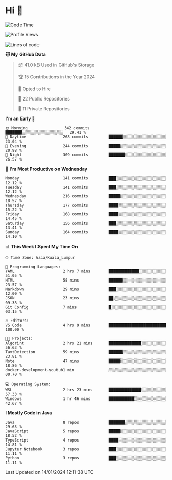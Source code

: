 <h1>Hi 👋</h1>

<!--START_SECTION:waka-->
![Code Time](http://img.shields.io/badge/Code%20Time-467%20hrs%2041%20mins-blue)

![Profile Views](http://img.shields.io/badge/Profile%20Views-3-blue)

![Lines of code](https://img.shields.io/badge/From%20Hello%20World%20I%27ve%20Written-1.2%20million%20lines%20of%20code-blue)

**🐱 My GitHub Data** 

> 📦 41.0 kB Used in GitHub's Storage 
 > 
> 🏆 15 Contributions in the Year 2024
 > 
> 💼 Opted to Hire
 > 
> 📜 22 Public Repositories 
 > 
> 🔑 11 Private Repositories 
 > 
**I'm an Early 🐤** 

```text
🌞 Morning                342 commits         ███████░░░░░░░░░░░░░░░░░░   29.41 % 
🌆 Daytime                268 commits         ██████░░░░░░░░░░░░░░░░░░░   23.04 % 
🌃 Evening                244 commits         █████░░░░░░░░░░░░░░░░░░░░   20.98 % 
🌙 Night                  309 commits         ███████░░░░░░░░░░░░░░░░░░   26.57 % 
```
📅 **I'm Most Productive on Wednesday** 

```text
Monday                   141 commits         ███░░░░░░░░░░░░░░░░░░░░░░   12.12 % 
Tuesday                  141 commits         ███░░░░░░░░░░░░░░░░░░░░░░   12.12 % 
Wednesday                216 commits         █████░░░░░░░░░░░░░░░░░░░░   18.57 % 
Thursday                 177 commits         ████░░░░░░░░░░░░░░░░░░░░░   15.22 % 
Friday                   168 commits         ████░░░░░░░░░░░░░░░░░░░░░   14.45 % 
Saturday                 156 commits         ███░░░░░░░░░░░░░░░░░░░░░░   13.41 % 
Sunday                   164 commits         ████░░░░░░░░░░░░░░░░░░░░░   14.10 % 
```


📊 **This Week I Spent My Time On** 

```text
🕑︎ Time Zone: Asia/Kuala_Lumpur

💬 Programming Languages: 
YAML                     2 hrs 7 mins        █████████████░░░░░░░░░░░░   51.05 % 
HTML                     58 mins             ██████░░░░░░░░░░░░░░░░░░░   23.57 % 
Markdown                 29 mins             ███░░░░░░░░░░░░░░░░░░░░░░   12.00 % 
JSON                     23 mins             ██░░░░░░░░░░░░░░░░░░░░░░░   09.38 % 
Git Config               7 mins              █░░░░░░░░░░░░░░░░░░░░░░░░   03.15 % 

🔥 Editors: 
VS Code                  4 hrs 9 mins        █████████████████████████   100.00 % 

🐱‍💻 Projects: 
Algorint                 2 hrs 21 mins       ██████████████░░░░░░░░░░░   56.63 % 
TaxtDetection            59 mins             ██████░░░░░░░░░░░░░░░░░░░   23.81 % 
Note                     47 mins             █████░░░░░░░░░░░░░░░░░░░░   18.86 % 
docker-development-youtub1 min               ░░░░░░░░░░░░░░░░░░░░░░░░░   00.70 % 

💻 Operating System: 
WSL                      2 hrs 23 mins       ██████████████░░░░░░░░░░░   57.33 % 
Windows                  1 hr 46 mins        ███████████░░░░░░░░░░░░░░   42.67 % 
```

**I Mostly Code in Java** 

```text
Java                     8 repos             ███████░░░░░░░░░░░░░░░░░░   29.63 % 
JavaScript               5 repos             █████░░░░░░░░░░░░░░░░░░░░   18.52 % 
TypeScript               4 repos             ████░░░░░░░░░░░░░░░░░░░░░   14.81 % 
Jupyter Notebook         3 repos             ███░░░░░░░░░░░░░░░░░░░░░░   11.11 % 
Python                   3 repos             ███░░░░░░░░░░░░░░░░░░░░░░   11.11 % 
```




 Last Updated on 14/01/2024 12:11:38 UTC
<!--END_SECTION:waka-->

